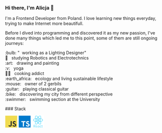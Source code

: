 ### Hi there, I'm Alicja 👋

I'm a Frontend Developer from Poland. I love learning new things everyday, trying to make Internet more beautifull.

Before I dived into programming and discovered it as my new passion, I've done many things which led me to this point, some of them are still ongoing journeys:

<p>
:bulb: "&nbsp; working as a Lighting Designer" <br>
🤖 &nbsp; studying Robotics and Electrotechnics <br>
:art: &nbsp; drawing and painting <br>
:v: &nbsp; yoga <br>
👩‍🍳 &nbsp; cooking addict <br>
:earth_africa: &nbsp; ecology and living sustainable lifestyle <br>
:mouse: &nbsp; owner of 2 gerbils <br>
:guitar: &nbsp; playing classical guitar <br>
:bike: &nbsp; discovering my city from different perspective <br>
:swimmer: &nbsp; swimming section at the University <br>
</p>
### Stack

<p align="left">
<a href="https://developer.mozilla.org/en-US/docs/Web/JavaScript"><img alt="javascript logo" width="40" height="40" src="https://raw.githubusercontent.com/devicons/devicon/master/icons/javascript/javascript-original.svg"></img></a>
<a href="https://www.typescriptlang.org/"><img alt="typescript logo" width="40" height="40"  src="https://raw.githubusercontent.com/devicons/devicon/master/icons/typescript/typescript-original.svg"></img></a>
<a href="https://reactjs.org/"><img alt="react logo" width="40" height="40" src="https://raw.githubusercontent.com/devicons/devicon/master/icons/react/react-original-wordmark.svg"></img></a>
</p>
